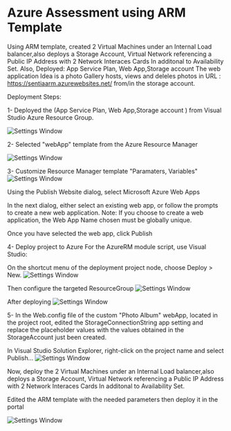 # Azure Assessment using ARM Template

Using ARM template, created 2 Virtual Machines under an Internal Load balancer,also deploys a Storage Account, Virtual Network referencing a Public IP Address with 2 Network Interaces Cards In additonal to Availability Set.
Also, Deployed: App Service Plan, Web App,Storage account
The web application Idea is a photo Gallery hosts, views and deleles photos in URL : https://sentiaarm.azurewebsites.net/ from/in the storage account.


Deployment Steps:


1- Deployed the (App Service Plan, Web App,Storage account ) from Visual Studio Azure Resource Group.

![Settings Window](https://github.com/MicrosoftDocs/azure-docs/raw/master/articles/azure-resource-manager/media/vs-azure-tools-resource-groups-deployment-projects-create-deploy/create-project.png)

2- Selected "webApp" template from the Azure Resource Manager

![Settings Window](https://github.com/MicrosoftDocs/azure-docs/raw/master/articles/azure-resource-manager/media/vs-azure-tools-resource-groups-deployment-projects-create-deploy/select-project.png)

3- Customize Resource Manager template "Paramaters, Variables"
![Settings Window](https://i.ibb.co/yStrK4z/VS.png)


Using the Publish Website dialog, select Microsoft Azure Web Apps

In the next dialog, either select an existing web app, or follow the prompts to create a new web application. Note: If you choose to create a web application, the Web App Name chosen must be globally unique.

Once you have selected the web app, click Publish


4- Deploy project to Azure
For the AzureRM module script, use Visual Studio:

On the shortcut menu of the deployment project node, choose Deploy > New.
![Settings Window](https://i.ibb.co/4K3XTNy/VCDeploy.png)

Then configure the targeted ResourceGroup
![Settings Window](https://i.ibb.co/vwJwb7k/VCDeploy2.png)

After deploying
![Settings Window](https://i.ibb.co/NstgQhy/Azure.png)


5- In the Web.config file of the custom "Photo Album" webApp, located in the project root, edited the StorageConnectionString app setting and replace the placeholder values with the values obtained in the StorageAccount just been created.

In Visual Studio Solution Explorer, right-click on the project name and select Publish...
![Settings Window](https://i.ibb.co/JCLNzZy/App-Con-String.png)


Now, deploy the  2 Virtual Machines under an Internal Load balancer,also deploys a Storage Account, Virtual Network referencing a Public IP Address with 2 Network Interaces Cards In additonal to Availability Set.

Edited the ARM template with the needed parameters then deploy it in the portal

![Settings Window](https://i.ibb.co/mzQmbs4/Portal-ARM.png)
